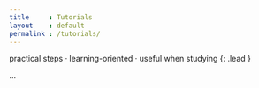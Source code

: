 ```yaml
---
title     : Tutorials
layout    : default
permalink : /tutorials/
---
```


practical steps · learning-oriented · useful when studying
{: .lead }

...
